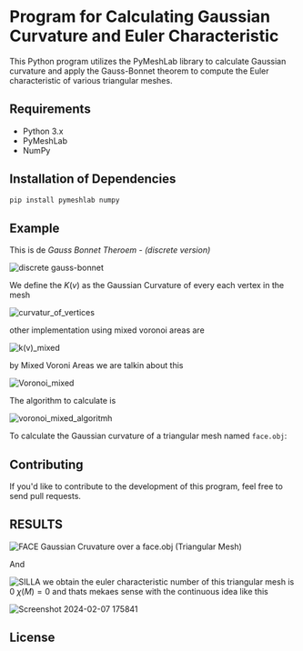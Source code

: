 
# Program for Calculating Gaussian Curvature and Euler Characteristic

This Python program utilizes the PyMeshLab library to calculate Gaussian curvature and apply the Gauss-Bonnet theorem to compute the Euler characteristic of various triangular meshes.

## Requirements

- Python 3.x
- PyMeshLab
- NumPy

## Installation of Dependencies

```bash
pip install pymeshlab numpy
```



## Example
This is de *Gauss Bonnet Theroem - (discrete version)*

![discrete gauss-bonnet](https://github.com/Dan-H-Muniz-Sanchez/-Discrete-Gauss-Bonnet-Theorem-to-Compute-the-Euler-Characteristic-in-Triangular-Meshes/assets/147218204/424f07ad-36a8-4a2d-875c-aa1770477966)

We define the $K(v)$ as the Gaussian Curvature of every each vertex in the mesh

![curvatur_of_vertices](https://github.com/Dan-H-Muniz-Sanchez/-Discrete-Gauss-Bonnet-Theorem-to-Compute-the-Euler-Characteristic-in-Triangular-Meshes/assets/147218204/dda6f4c8-f386-4497-b84f-88ea5f923eb7)

other implementation using mixed voronoi areas are 

![k(v)_mixed](https://github.com/Dan-H-Muniz-Sanchez/-Discrete-Gauss-Bonnet-Theorem-to-Compute-the-Euler-Characteristic-in-Triangular-Meshes/assets/147218204/d9e9c2f7-9f45-41cf-a34b-76692303c736)

by Mixed Voroni Areas we are talkin about  this 

![Voronoi_mixed](https://github.com/Dan-H-Muniz-Sanchez/-Discrete-Gauss-Bonnet-Theorem-to-Compute-the-Euler-Characteristic-in-Triangular-Meshes/assets/147218204/667909df-e7e8-4d61-927d-75098e3edeb7)

The algorithm to calculate is 

![voronoi_mixed_algoritmh](https://github.com/Dan-H-Muniz-Sanchez/-Discrete-Gauss-Bonnet-Theorem-to-Compute-the-Euler-Characteristic-in-Triangular-Meshes/assets/147218204/b07a69bd-1b36-4070-bcb7-8a280f286f7a)


To calculate the Gaussian curvature of a triangular mesh named `face.obj`:



## Contributing

If you'd like to contribute to the development of this program, feel free to send pull requests.

## RESULTS

![FACE](https://github.com/Dan-H-Muniz-Sanchez/-Discrete-Gauss-Bonnet-Theorem-to-Compute-the-Euler-Characteristic-in-Triangular-Meshes/assets/147218204/44a2a2ba-45ba-413a-8bf4-e94f54a06d93)
Gaussian Cruvature over a face.obj (Triangular Mesh)

And 

![SILLA](https://github.com/Dan-H-Muniz-Sanchez/-Discrete-Gauss-Bonnet-Theorem-to-Compute-the-Euler-Characteristic-in-Triangular-Meshes/assets/147218204/2d6460e9-31ff-444f-9eb1-dae22ed1ecfc)
 we obtain the euler characteristic number of this triangular mesh is 0 $\chi(M) = 0$
 and thats mekaes sense with the continuous idea  like this 

 

![Screenshot 2024-02-07 175841](https://github.com/Dan-H-Muniz-Sanchez/-Discrete-Gauss-Bonnet-Theorem-to-Compute-the-Euler-Characteristic-in-Triangular-Meshes/assets/147218204/e2f74264-1a44-4441-b9c1-41f121d87622)


## License

